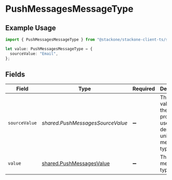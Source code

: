 # PushMessagesMessageType

## Example Usage

```typescript
import { PushMessagesMessageType } from "@stackone/stackone-client-ts/sdk/models/shared";

let value: PushMessagesMessageType = {
  sourceValue: "Email",
};
```

## Fields

| Field                                                                         | Type                                                                          | Required                                                                      | Description                                                                   | Example                                                                       |
| ----------------------------------------------------------------------------- | ----------------------------------------------------------------------------- | ----------------------------------------------------------------------------- | ----------------------------------------------------------------------------- | ----------------------------------------------------------------------------- |
| `sourceValue`                                                                 | *shared.PushMessagesSourceValue*                                              | :heavy_minus_sign:                                                            | The original value from the provider used to derive the unified message type. | Email                                                                         |
| `value`                                                                       | [shared.PushMessagesValue](../../../sdk/models/shared/pushmessagesvalue.md)   | :heavy_minus_sign:                                                            | The unified message type.                                                     |                                                                               |